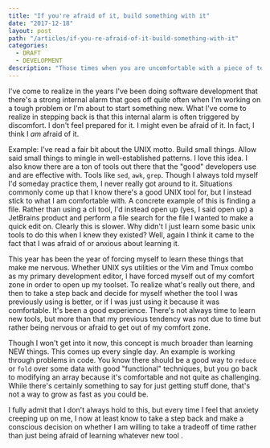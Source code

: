 ```yaml
---
title: "If you're afraid of it, build something with it"
date: "2017-12-18"
layout: post
path: "/articles/if-you-re-afraid-of-it-build-something-with-it"
categories:
  - DRAFT
  - DEVELOPMENT
description: "Those times when you are uncomfortable with a piece of technology can sometimes be a good way to learn that maybe you should dive in and build something with it."
---
```


I've come to realize in the years I've been doing software development that there's a strong internal alarm that goes off quite often when I'm working on a tough problem or I'm about to start something new. What I've come to realize in stepping back is that this internal alarm is often triggered by discomfort. I don't feel prepared for it. I might even be afraid of it. In fact, I think I *am* afraid of it.

Example: I've read a fair bit about the UNIX motto. Build small things. Allow said small things to mingle in well-established patterns. I love this idea. I also know there are a ton of tools out there that the "good" developers use and are effective with. Tools like `sed`, `awk`, `grep`. Though I always told myself I'd someday practice them, I never really got around to it. Situations commonly come up that I know there's a good UNIX tool for, but I instead stick to what I am comfortable with. A concrete example of this is finding a file. Rather than using a cli tool, I'd instead open up (yes, I said open up) a JetBrains product and perform a file search for the file I wanted to make a quick edit on. Clearly this is slower. Why didn't I just learn some basic unix tools to do this when I knew they existed? Well, again I think it came to the fact that I was afraid of or anxious about learning it.

This year has been the year of forcing myself to learn these things that make me nervous. Whether UNIX sys utilities or the Vim and Tmux combo as my primary development editor, I have forced myself out of my comfort zone in order to open up my toolset. To realize what's really out there, and then to take a step back and decide for myself whether the tool I was previously using is better, or if I was just using it because it was comfortable. It's been a good experience. There's not always time to learn new tools, but more than that my previous tendency was not due to time but rather being nervous or afraid to get out of my comfort zone.

Though I won't get into it now, this concept is much broader than learning NEW things. This comes up every single day. An example is working through problems in code. You know there should be a good way to `reduce` or `fold` over some data with good "functional" techniques, but you go back to modifying an array because it's comfortable and not quite as challenging. While there's certainly something to say for just getting stuff done, that's not a way to grow as fast as you could be.

I fully admit that I don't always hold to this, but every time I feel that anxiety creeping up on me, I now at least know to take a step back and make a conscious decision on whether I am willing to take a tradeoff of time rather than just being afraid of learning whatever new tool .
